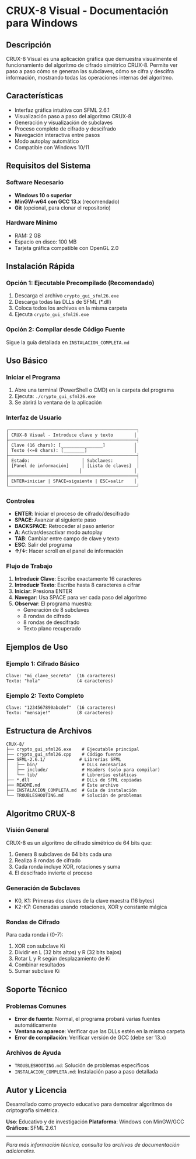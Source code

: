 # CRUX-8 Visual - Documentación para Windows

## Descripción
CRUX-8 Visual es una aplicación gráfica que demuestra visualmente el funcionamiento del algoritmo de cifrado simétrico CRUX-8. Permite ver paso a paso cómo se generan las subclaves, cómo se cifra y descifra información, mostrando todas las operaciones internas del algoritmo.

## Características
- Interfaz gráfica intuitiva con SFML 2.6.1
- Visualización paso a paso del algoritmo CRUX-8
- Generación y visualización de subclaves
- Proceso completo de cifrado y descifrado
- Navegación interactiva entre pasos
- Modo autoplay automático
- Compatible con Windows 10/11

## Requisitos del Sistema

### Software Necesario
- **Windows 10 o superior**
- **MinGW-w64 con GCC 13.x** (recomendado)
- **Git** (opcional, para clonar el repositorio)

### Hardware Mínimo
- RAM: 2 GB
- Espacio en disco: 100 MB
- Tarjeta gráfica compatible con OpenGL 2.0

## Instalación Rápida

### Opción 1: Ejecutable Precompilado (Recomendado)
1. Descarga el archivo `crypto_gui_sfml26.exe`
2. Descarga todas las DLLs de SFML (*.dll)
3. Coloca todos los archivos en la misma carpeta
4. Ejecuta `crypto_gui_sfml26.exe`

### Opción 2: Compilar desde Código Fuente
Sigue la guía detallada en `INSTALACION_COMPLETA.md`

## Uso Básico

### Iniciar el Programa
1. Abre una terminal (PowerShell o CMD) en la carpeta del programa
2. Ejecuta: `./crypto_gui_sfml26.exe`
3. Se abrirá la ventana de la aplicación

### Interfaz de Usuario
```
┌─────────────────────────────────────────────────┐
│ CRUX-8 Visual - Introduce clave y texto        │
├─────────────────────────────────────────────────┤
│ Clave (16 chars): [________________]           │
│ Texto (<=8 chars): [________]                  │
├─────────────────────────────────────────────────┤
│ Estado:                    │ Subclaves:         │
│ [Panel de información]     │ [Lista de claves]  │
│                           │                    │
├─────────────────────────────────────────────────┤
│ ENTER=iniciar | SPACE=siguiente | ESC=salir    │
└─────────────────────────────────────────────────┘
```

### Controles
- **ENTER**: Iniciar el proceso de cifrado/descifrado
- **SPACE**: Avanzar al siguiente paso
- **BACKSPACE**: Retroceder al paso anterior
- **A**: Activar/desactivar modo autoplay
- **TAB**: Cambiar entre campo de clave y texto
- **ESC**: Salir del programa
- **↑/↓**: Hacer scroll en el panel de información

### Flujo de Trabajo
1. **Introducir Clave**: Escribe exactamente 16 caracteres
2. **Introducir Texto**: Escribe hasta 8 caracteres a cifrar
3. **Iniciar**: Presiona ENTER
4. **Navegar**: Usa SPACE para ver cada paso del algoritmo
5. **Observar**: El programa muestra:
   - Generación de 8 subclaves
   - 8 rondas de cifrado
   - 8 rondas de descifrado
   - Texto plano recuperado

## Ejemplos de Uso

### Ejemplo 1: Cifrado Básico
```
Clave: "mi_clave_secreta"  (16 caracteres)
Texto: "hola"              (4 caracteres)
```

### Ejemplo 2: Texto Completo
```
Clave: "1234567890abcdef"  (16 caracteres)
Texto: "mensaje!"          (8 caracteres)
```

## Estructura de Archivos
```
CRUX-8/
├── crypto_gui_sfml26.exe    # Ejecutable principal
├── crypto_gui_sfml26.cpp    # Código fuente
├── SFML-2.6.1/             # Librerías SFML
│   ├── bin/                 # DLLs necesarias
│   ├── include/             # Headers (solo para compilar)
│   └── lib/                 # Librerías estáticas
├── *.dll                    # DLLs de SFML copiadas
├── README.md                # Este archivo
├── INSTALACION_COMPLETA.md  # Guía de instalación
└── TROUBLESHOOTING.md       # Solución de problemas
```

## Algoritmo CRUX-8

### Visión General
CRUX-8 es un algoritmo de cifrado simétrico de 64 bits que:
1. Genera 8 subclaves de 64 bits cada una
2. Realiza 8 rondas de cifrado
3. Cada ronda incluye XOR, rotaciones y suma
4. El descifrado invierte el proceso

### Generación de Subclaves
- K0, K1: Primeras dos claves de la clave maestra (16 bytes)
- K2-K7: Generadas usando rotaciones, XOR y constante mágica

### Rondas de Cifrado
Para cada ronda i (0-7):
1. XOR con subclave Ki
2. Dividir en L (32 bits altos) y R (32 bits bajos)
3. Rotar L y R según desplazamiento de Ki
4. Combinar resultados
5. Sumar subclave Ki

## Soporte Técnico

### Problemas Comunes
- **Error de fuente**: Normal, el programa probará varias fuentes automáticamente
- **Ventana no aparece**: Verificar que las DLLs estén en la misma carpeta
- **Error de compilación**: Verificar versión de GCC (debe ser 13.x)

### Archivos de Ayuda
- `TROUBLESHOOTING.md`: Solución de problemas específicos
- `INSTALACION_COMPLETA.md`: Instalación paso a paso detallada

## Autor y Licencia
Desarrollado como proyecto educativo para demostrar algoritmos de criptografía simétrica.

**Uso**: Educativo y de investigación
**Plataforma**: Windows con MinGW/GCC
**Gráficos**: SFML 2.6.1

---
*Para más información técnica, consulta los archivos de documentación adicionales.*